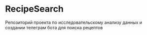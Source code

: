 # RecipeSearch
Репозиторий проекта по исследовательскому анализу данных и создании телеграм бота для поиска рецептов
